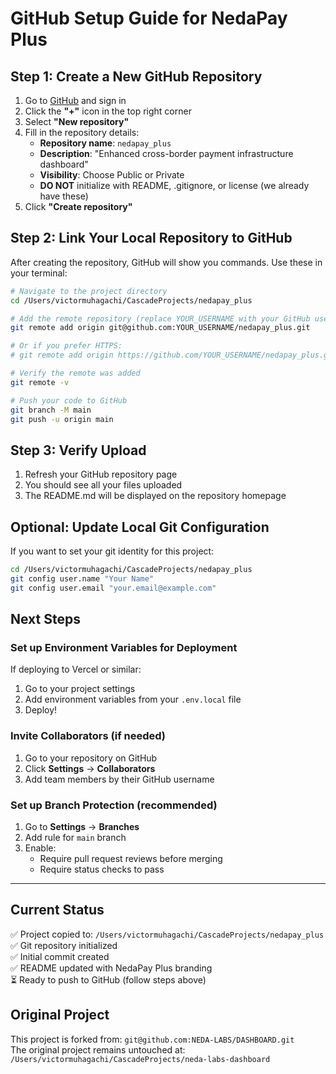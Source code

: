 # GitHub Setup Guide for NedaPay Plus

## Step 1: Create a New GitHub Repository

1. Go to [GitHub](https://github.com) and sign in
2. Click the **"+"** icon in the top right corner
3. Select **"New repository"**
4. Fill in the repository details:
   - **Repository name**: `nedapay_plus`
   - **Description**: "Enhanced cross-border payment infrastructure dashboard"
   - **Visibility**: Choose Public or Private
   - **DO NOT** initialize with README, .gitignore, or license (we already have these)
5. Click **"Create repository"**

## Step 2: Link Your Local Repository to GitHub

After creating the repository, GitHub will show you commands. Use these in your terminal:

```bash
# Navigate to the project directory
cd /Users/victormuhagachi/CascadeProjects/nedapay_plus

# Add the remote repository (replace YOUR_USERNAME with your GitHub username)
git remote add origin git@github.com:YOUR_USERNAME/nedapay_plus.git

# Or if you prefer HTTPS:
# git remote add origin https://github.com/YOUR_USERNAME/nedapay_plus.git

# Verify the remote was added
git remote -v

# Push your code to GitHub
git branch -M main
git push -u origin main
```

## Step 3: Verify Upload

1. Refresh your GitHub repository page
2. You should see all your files uploaded
3. The README.md will be displayed on the repository homepage

## Optional: Update Local Git Configuration

If you want to set your git identity for this project:

```bash
cd /Users/victormuhagachi/CascadeProjects/nedapay_plus
git config user.name "Your Name"
git config user.email "your.email@example.com"
```

## Next Steps

### Set up Environment Variables for Deployment

If deploying to Vercel or similar:
1. Go to your project settings
2. Add environment variables from your `.env.local` file
3. Deploy!

### Invite Collaborators (if needed)

1. Go to your repository on GitHub
2. Click **Settings** → **Collaborators**
3. Add team members by their GitHub username

### Set up Branch Protection (recommended)

1. Go to **Settings** → **Branches**
2. Add rule for `main` branch
3. Enable:
   - Require pull request reviews before merging
   - Require status checks to pass

---

## Current Status

✅ Project copied to: `/Users/victormuhagachi/CascadeProjects/nedapay_plus`  
✅ Git repository initialized  
✅ Initial commit created  
✅ README updated with NedaPay Plus branding  
⏳ Ready to push to GitHub (follow steps above)

## Original Project

This project is forked from: `git@github.com:NEDA-LABS/DASHBOARD.git`  
The original project remains untouched at: `/Users/victormuhagachi/CascadeProjects/neda-labs-dashboard`
